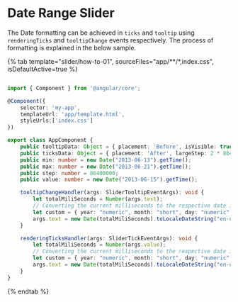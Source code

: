 # Date Range Slider

The Date formatting can be achieved in `ticks` and `tooltip` using `renderingTicks` and
`tooltipChange` events respectively.
The process of formatting is explained in the below sample.

{% tab template="slider/how-to-01", sourceFiles="app/**/*,index.css", isDefaultActive=true %}

```typescript

import { Component } from '@angular/core';

@Component({
    selector: 'my-app',
    templateUrl: 'app/template.html',
    styleUrls:['index.css']
})

export class AppComponent {
    public tooltipData: Object = { placement: 'Before', isVisible: true };
    public ticksData: Object = { placement: 'After', largeStep: 2 * 86400000 };
    public min: number = new Date("2013-06-13").getTime();
    public max: number = new Date("2013-06-21").getTime();
    public step: number = 86400000;
    public value: number = new Date("2013-06-15").getTime();

    tooltipChangeHandler(args: SliderTooltipEventArgs): void {
        let totalMiliSeconds = Number(args.text);
        // Converting the current milliseconds to the respective date in desired format
        let custom = { year: "numeric", month: "short", day: "numeric" };
        args.text = new Date(totalMiliSeconds).toLocaleDateString("en-us", custom);
    }

    renderingTicksHandler(args: SliderTickEventArgs): void {
        let totalMiliSeconds = Number(args.value);
        // Converting the current milliseconds to the respective date in desired format
        let custom = { year: "numeric", month: "short", day: "numeric" };
        args.text = new Date(totalMiliSeconds).toLocaleDateString("en-us", custom);
    }
}

```

{% endtab %}
